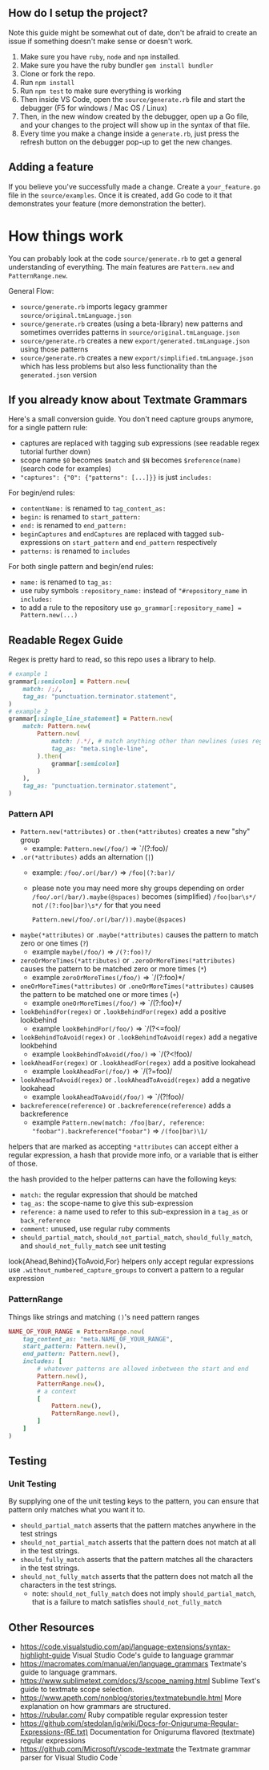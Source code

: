 ## How do I setup the project?

Note this guide might be somewhat out of date, don't be afraid to create an issue if something doesn't make sense or doesn't work.

1. Make sure you have `ruby`, `node` and `npm` installed.
2. Make sure you have the ruby bundler `gem install bundler`
3. Clone or fork the repo.
4. Run `npm install`
5. Run `npm test` to make sure everything is working
6. Then inside VS Code, open the `source/generate.rb` file and start the debugger (F5 for windows / Mac OS / Linux)
7. Then, in the new window created by the debugger, open up a Go file, and your changes to the project will show up in the syntax of that file.
8. Every time you make a change inside a `generate.rb`, just press the refresh button on the debugger pop-up to get the new changes.

## Adding a feature
If you believe you've successfully made a change. Create a `your_feature.go` file in the `source/examples`. Once it is created, add Go code to it that demonstrates your feature (more demonstration the better).

# How things work

You can probably look at the code `source/generate.rb` to get a general understanding of everything. The main features are `Pattern.new` and `PatternRange.new`.

General Flow:
*  `source/generate.rb` imports legacy grammer `source/original.tmLanguage.json`
*  `source/generate.rb` creates (using a beta-library) new patterns and sometimes overrides patterns in `source/original.tmLanguage.json`
*  `source/generate.rb` creates a new `export/generated.tmLanguage.json` using those patterns
*  `source/generate.rb` creates a new `export/simplified.tmLanguage.json` which has less problems but also less functionality than the  `generated.json` version

## If you already know about Textmate Grammars 
Here's a small conversion guide. You don't need capture groups anymore, for a single pattern rule:
- captures are replaced with tagging sub expressions (see readable regex tutorial further down)
- scope name `$0` becomes `$match` and `$N` becomes `$reference(name)` (search code for examples)
- `"captures": {"0": {"patterns": [...]}}` is just `includes:`

For begin/end rules:
- `contentName:` is renamed to `tag_content_as:`
- `begin:` is renamed to `start_pattern:`
- `end:` is renamed to `end_pattern:`
- `beginCaptures` and `endCaptures` are replaced with tagged sub-expressions on `start_pattern` and `end_pattern` respectively
- `patterns:` is renamed to `includes`

For both single pattern and begin/end rules:
- `name:` is renamed to `tag_as:`
- use ruby symbols `:repository_name:` instead of `"#repository_name` in `includes:`
- to add a rule to the repository use `go_grammar[:repository_name] = Pattern.new(...)`

## Readable Regex Guide
Regex is pretty hard to read, so this repo uses a library to help.
```ruby
# example 1
grammar[:semicolon] = Pattern.new(
    match: /;/,
    tag_as: "punctuation.terminator.statement",
)
# example 2
grammar[:single_line_statement] = Pattern.new(
    match: Pattern.new(
        Pattern.new(
            match: /.*/, # match anything other than newlines (uses regex for .*)
            tag_as: "meta.single-line",
        ).then(
            grammar[:semicolon]
        )
    ),
    tag_as: "punctuation.terminator.statement",
)
```

### Pattern API
- `Pattern.new(*attributes)` or `.then(*attributes)` creates a new "shy" group
  - example: `Pattern.new(/foo/)` => `/(?:foo)/
- `.or(*attributes)` adds an alternation (`|`)
  - example: `/foo/.or(/bar/)` => `/foo|(?:bar)/`
  - please note you may need more shy groups depending on order
    `/foo/.or(/bar/).maybe(@spaces)` becomes (simplified) `/foo|bar\s*/` not `/(?:foo|bar)\s*/` for that you need
    
    `Pattern.new(/foo/.or(/bar/)).maybe(@spaces)`
- `maybe(*attributes)` or `.maybe(*attributes)` causes the pattern to match zero or one times (`?`)
  - example `maybe(/foo/)` => `/(?:foo)?/`
- `zeroOrMoreTimes(*attributes)` or `.zeroOrMoreTimes(*attributes)` causes the pattern to be matched zero or more times (`*`)
  - example `zeroOrMoreTimes(/foo/)` => `/(?:foo)*/
- `oneOrMoreTimes(*attributes)` or `.oneOrMoreTimes(*attributes)` causes the pattern to be matched one or more times (`+`)
  - example `oneOrMoreTimes(/foo/)` => `/(?:foo)+/
- `lookBehindFor(regex)` or `.lookBehindFor(regex)` add a positive lookbehind
  - example `lookBehindFor(/foo/)` => `/(?<=foo)/
- `lookBehindToAvoid(regex)` or `.lookBehindToAvoid(regex)` add a negative lookbehind
  - example `lookBehindToAvoid(/foo/)` => `/(?<!foo)/
- `lookAheadFor(regex)` or `.lookAheadFor(regex)` add a positive lookahead
  - example `lookAheadFor(/foo/)` => `/(?=foo)/
- `lookAheadToAvoid(regex)` or `.lookAheadToAvoid(regex)` add a negative lookahead
  - example `lookAheadToAvoid(/foo/)` => `/(?!foo)/
- `backreference(reference)` or `.backreference(reference)` adds a backreference
  - example `Pattern.new(match: /foo|bar/, reference: "foobar").backreference("foobar")` => `/(foo|bar)\1/`

helpers that are marked as accepting `*attributes` can accept either a regular expression, a hash that provide more info, or a variable that is either of those.

the hash provided to the helper patterns can have the following keys:
  - `match:` the regular expression that should be matched
  - `tag_as:` the scope-name to give this sub-expression
  - `reference:` a name used to refer to this sub-expression in a `tag_as` or `back_reference`
  - `comment:` unused, use regular ruby comments
  - `should_partial_match`, `should_not_partial_match`, `should_fully_match`, and `should_not_fully_match` see unit testing

look{Ahead,Behind}{ToAvoid,For} helpers only accept regular expressions use `.without_numbered_capture_groups` to convert a pattern to a regular expression

### PatternRange
Things like strings and matching `()`'s need pattern ranges

```ruby
NAME_OF_YOUR_RANGE = PatternRange.new(
    tag_content_as: "meta.NAME_OF_YOUR_RANGE",
    start_pattern: Pattern.new(),
    end_pattern: Pattern.new(),
    includes: [
        # whatever patterns are allowed inbetween the start and end
        Pattern.new(),
        PatternRange.new(),
        # a context
        [
            Pattern.new(),
            PatternRange.new(),
        ]
    ]
)
```

## Testing
### Unit Testing
By supplying one of the unit testing keys to the pattern, you can ensure that pattern only matches what you want it to.

- `should_partial_match` asserts that the pattern matches anywhere in the test strings
- `should_not_partial_match` asserts that the pattern does not match at all in the test strings.
- `should_fully_match` asserts that the pattern matches all the characters in the test strings.
- `should_not_fully_match` asserts that the pattern does not match all the characters in the test strings.
  - note: `should_not_fully_match` does not imply `should_partial_match`, that is a failure to match satisfies `should_not_fully_match` 

## Other Resources
- https://code.visualstudio.com/api/language-extensions/syntax-highlight-guide Visual Studio Code's guide to language grammar
- https://macromates.com/manual/en/language_grammars Textmate's guide to language grammars.
- https://www.sublimetext.com/docs/3/scope_naming.html Sublime Text's guide to textmate scope selection.
- https://www.apeth.com/nonblog/stories/textmatebundle.html More explanation on how grammars are structured.
- https://rubular.com/ Ruby compatible regular expression tester
- https://github.com/stedolan/jq/wiki/Docs-for-Oniguruma-Regular-Expressions-(RE.txt) Documentation for Oniguruma flavored (textmate) regular expressions
- https://github.com/Microsoft/vscode-textmate the Textmate grammar parser for Visual Studio Code
`